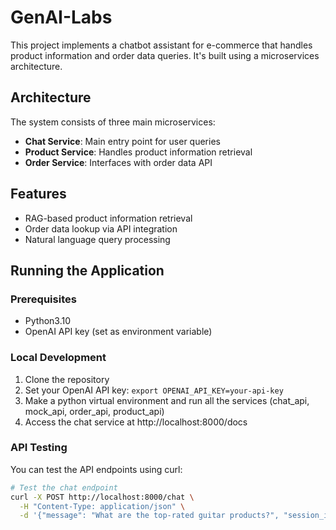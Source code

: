 # GenAI-Labs

This project implements a chatbot assistant for e-commerce that handles product information and order data queries. It's built using a microservices architecture.

## Architecture

The system consists of three main microservices:
- **Chat Service**: Main entry point for user queries
- **Product Service**: Handles product information retrieval
- **Order Service**: Interfaces with order data API

## Features

- RAG-based product information retrieval
- Order data lookup via API integration
- Natural language query processing

## Running the Application

### Prerequisites
- Python3.10
- OpenAI API key (set as environment variable)

### Local Development
1. Clone the repository
2. Set your OpenAI API key: `export OPENAI_API_KEY=your-api-key`
3. Make a python virtual environment and run all the services (chat_api, mock_api, order_api, product_api)
4. Access the chat service at http://localhost:8000/docs

### API Testing

You can test the API endpoints using curl:

```bash
# Test the chat endpoint
curl -X POST http://localhost:8000/chat \
  -H "Content-Type: application/json" \
  -d '{"message": "What are the top-rated guitar products?", "session_id": "id"}'
